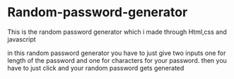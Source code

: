 # Random-password-generator
This is the random password generator which i made through Html,css and javascript

in this random password generator you have to just give two inputs one for length of the password and one for characters for your password.
then you have to just click and your random password gets generated
